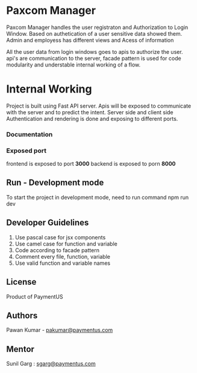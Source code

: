 # Paxcom Manager
Paxcom Manager handles the user registraton and Authorization to Login Window.
Based on authetication of a user sensitive data showed them. Admin and employess has different views and Acess of information

All the user data from login windows goes to apis to authorize the user. api's are communication to the server, facade pattern is used for code modularity and understable internal working of a flow.

# Internal Working
Project is built using Fast API server. Apis will be exposed to communicate with the server and to predict the intent. Server side and client side Authentication and rendering is done and exposing to different ports.

### Documentation
 
### Exposed port
frontend is exposed to port  **3000**
backend is exposed to porn **8000** ​ 

## Run - Development mode
To start the project in development mode, need to run command npm run dev 
 

## Developer Guidelines
1) Use pascal case for jsx components
2) Use camel case for function and variable 
2) Code according to facade pattern
3) Comment every file, function, variable
3) Use valid function and variable names 
​
​
## License
Product of PaymentUS
​
## Authors
Pawan Kumar - pakumar@paymentus.com

## Mentor 
Sunil Garg : sgarg@paymentus.com
